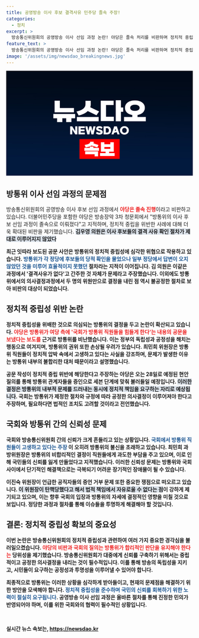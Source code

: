 ```yaml
---
title: 공영방송 이사 후보 결격사유 민주당 졸속 주장!
categories:
  - 정치
excerpt: >
  방송통신위원회의 공영방송 이사 선임 과정 논란! 야당은 졸속 처리를 비판하며 정치적 중립 위반을 주장했습니다. 국회와 방통위의 갈등 속, 진실은 과연 어디에? 클릭해 자세한 내용을 확인하세요!
feature_text: >
  방송통신위원회의 공영방송 이사 선임 과정 논란! 야당은 졸속 처리를 비판하며 정치적 중립 위반을 주장했습니다. 국회와 방통위의 갈등 속, 진실은 과연 어디에? 클릭해 자세한 내용을 확인하세요!
image: '/assets/img/newsdao_breakingnews.jpg'
---
```


<p><img src="/assets/img/newsdao_breakingnews.jpg" alt="koreaapp 속보" /></p>

<h2 data-ke-size="size26">방통위 이사 선임 과정의 문제점</h2>

<p data-ke-size="size16">방송통신위원회의 공영방송 이사 후보 선임 과정에서 <b><span style="color: #ee2323;">야당은 졸속 진행</span></b>이라고 비판하고 있습니다. 더불어민주당을 포함한 야당은 방송장악 3차 청문회에서 "방통위의 이사 후보 선임 과정이 졸속으로 이뤄졌다"고 지적하며, 정치적 중립을 위반한 사례에 대해 더욱 확대된 비판을 제기했습니다. <b><span style="background-color: #21538527;">김우영 의원은 이사 후보들의 결격 사유 확인 절차가 제대로 이루어지지 않았다</span></b고 강조했습니다. 이는 방통위 측에서 주장한 것과는 상반된 주장이어서 논란을 증폭시키고 있습니다.</p>

<p data-ke-size="size16">최근 잇따라 보도된 공문 사안은 방통위의 정치적 중립성에 심각한 위협으로 작용하고 있습니다. <b><span style="color: #1a5490;">방통위가 각 정당에 후보들의 당적 확인을 물었으나 일부 정당에서 답변이 오지 않았던 것을 미루어 효율적이지 못했던 </span></b>절차라는 지적이 이어집니다. 김 의원은 이같은 과정에서 '결격사유가 없다'고 간주한 것 자체가 문제라고 주장했습니다. 이외에도 방통위에서의 의사결정과정에서 두 명의 위원만으로 결정을 내린 점 역시 불공정한 절차로 보아 비판의 대상이 되었습니다.</p>

<h2 data-ke-size="size26">정치적 중립성 위반 논란</h2>

<p data-ke-size="size16">정치적 중립성을 위배한 것으로 의심되는 방통위의 결정을 두고 논란이 확산되고 있습니다. <b><span style="color: #ee2323;">야당은 방통위가 여당 측에 '국회가 방통위 직원들을 힘들게 한다'는 내용의 공문을 보냈다는 보도를 </span></b>근거로 방통위를 비난했습니다. 이는 정부의 독립성과 공정성을 해치는 행동으로 여겨지며, 방통위의 권위 또한 손상될 우려가 있습니다. 최민희 위원장은 방통위 직원들이 정치적 압박 속에서 고생하고 있다는 사실을 강조하며, 문제가 발생한 이유는 방통위 내부의 불합리한 대처 때문이라고 설명했습니다.</p>

<p data-ke-size="size16">공문 작성이 정치적 중립 위반에 해당한다고 주장하는 야당은 오는 28일로 예정된 현안 질의를 통해 방통위 관계자들을 증인으로 세븐 단계에 맞춰 불러들일 예정입니다. <b><span style="background-color: #21538527;">이러한 결정은 방통위의 내부적 문제를 드러내는 동시에 정치적 책임을 요구하는 자리로 예상됩니다</span></b>. 국회는 방통위가 제정한 절차와 규정에 따라 공정한 의사결정이 이루어져야 한다고 주장하며, 필요하다면 법적인 조치도 고려할 것이라고 전언했습니다.</p>

<h2 data-ke-size="size26">국회와 방통위 간의 신뢰성 문제</h2>

<p data-ke-size="size16">국회와 방송통신위원회 간의 신뢰가 크게 흔들리고 있는 상황입니다. <b><span style="color: #1a5490;">국회에서 방통위 직원들이 고생하고 있다는 주장 </span></b>이 오히려 방통위의 불신을 초래하고 있습니다. 최민희 과방위원장은 방통위의 비합리적인 결정이 직원들에게 과도한 부담을 주고 있으며, 이로 인해 국민들의 신뢰를 잃게 만들었다고 지적했습니다. 이러한 신뢰성 문제는 방통위와 국회 사이에서 단기적인 해결책으로는 극복되기 어려운 장기적인 장애물이 될 수 있습니다.</p>

<p data-ke-size="size16">이진숙 위원장이 언급한 공직자들의 증언 거부 문제 또한 중요한 쟁점으로 떠오르고 있습니다. <b><span style="background-color: #21538527;">이 위원장이 탄핵당했다고 해서 법적 책임에서 자유로울 수 없다는 점</span></b>이 강하게 제기되고 있으며, 이는 향후 국회의 입장과 방통위의 자세에 결정적인 영향을 미칠 것으로 보입니다. 정당한 과정과 절차를 통해 이슈들을 투명하게 해결해야 할 것입니다.</p>

<h2 data-ke-size="size26">결론: 정치적 중립성 확보의 중요성</h2>

<p data-ke-size="size16">이번 논란은 방송통신위원회의 정치적 중립성과 관련하여 여러 가지 중요한 경각심을 불러일으켰습니다. <b><span style="color: #ee2323;">야당의 비판과 국회의 질의는 방통위가 합리적인 판단을 유지해야 한다는 </span></b>당위성을 제기했습니다. 방송통신위원회가 대중에게 신뢰를 구축하기 위해서는 중립적이고 공정한 의사결정을 내리는 것이 필수적입니다. 이를 통해 방송의 독립성을 지키고, 시민들이 요구하는 공정성과 투명성을 이루어낼 수 있어야 합니다.</p>

<p data-ke-size="size16">최종적으로 방통위는 이러한 상황을 심각하게 받아들이고, 현재의 문제점을 해결하기 위한 방안을 모색해야 합니다. <b><span style="color: #1a5490;">정치적 중립성을 준수하며 국민의 신뢰를 회복하기 위한 노력이 절실히 요구됩니다</span></b>. 공영방송 이사 선임 과정은 올바른 절차를 통해 진정한 민의가 반영되어야 하며, 이를 위한 국회와의 협력이 필수적인 상황입니다.</p>

<p data-ke-size="size16">&nbsp;</p>
실시간 뉴스 속보는, <a href="https://newsdao.kr" rel="dofollow">https://newsdao.kr</a>


